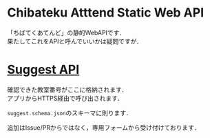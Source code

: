 # Chibateku Atttend Static Web API
「ちばてくあてんど」の静的WebAPIです．  
果たしてこれをAPIと呼んでいいかは疑問ですが．

# [Suggest API](suggest.json)

確認できた教室番号がここに格納されます．  
アプリからHTTPS経由で呼び出されます．

`suggest.schema.json`のスキーマに則ります．

追加はIssue/PRからではなく，専用フォームから受け付けております．
